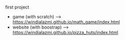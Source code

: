 first project 
- game (with scratch) --> https://windialazmi.github.io/math_game/index.html
- website (with boostrap) --> https://windialazmi.github.io/pizza_huts/index.html
